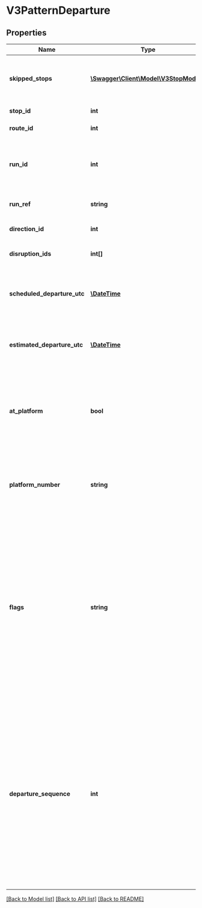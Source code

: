 # V3PatternDeparture

## Properties
Name | Type | Description | Notes
------------ | ------------- | ------------- | -------------
**skipped_stops** | [**\Swagger\Client\Model\V3StopModel[]**](V3StopModel.md) | The stops to be skipped following the current departure in order. | [optional] 
**stop_id** | **int** | Stop identifier | [optional] 
**route_id** | **int** | Route identifier | [optional] 
**run_id** | **int** | Numeric trip/service run identifier. Defaults to -1 when run identifier is Alphanumeric | [optional] 
**run_ref** | **string** | Alphanumeric trip/service run identifier | [optional] 
**direction_id** | **int** | Direction of travel identifier | [optional] 
**disruption_ids** | **int[]** | Disruption information identifier(s) | [optional] 
**scheduled_departure_utc** | [**\DateTime**](\DateTime.md) | Scheduled (i.e. timetabled) departure time and date in ISO 8601 UTC format | [optional] 
**estimated_departure_utc** | [**\DateTime**](\DateTime.md) | Real-time estimate of departure time and date in ISO 8601 UTC format | [optional] 
**at_platform** | **bool** | Indicates if the metropolitan train service is at the platform at the time of query; returns false for other modes | [optional] 
**platform_number** | **string** | Platform number at stop (metropolitan train only; returns null for other modes) | [optional] 
**flags** | **string** | Flag indicating special condition for run (e.g. RR Reservations Required, GC Guaranteed Connection, DOO Drop Off Only, PUO Pick Up Only, MO Mondays only, TU Tuesdays only, WE Wednesdays only, TH Thursdays only, FR Fridays only, SS School days only; ignore E flag) | [optional] 
**departure_sequence** | **int** | Chronological sequence for the departures in a run. Order ascendingly by this field to get chronological order (earliest first) of departures with the same run_ref. NOTE, this field is not always N+1 or N-1 of the previous or following departure. e.g 100, 200, 250, 300 instead of 1, 2, 3, 4 | [optional] 

[[Back to Model list]](../../README.md#documentation-for-models) [[Back to API list]](../../README.md#documentation-for-api-endpoints) [[Back to README]](../../README.md)

